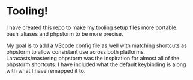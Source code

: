 # Tooling!

I have created this repo to make my tooling setup files more portable.
bash_aliases and phpstorm to be more precise.

My goal is to add a VScode config file as well with matching shortcuts as phpstorm to allow consistant use across both platforms. Laracasts/mastering phpstorm was the inspiration for almost all of the phpstorm shortcuts. I have included what the default keybinding is along with what I have remapped it to.
